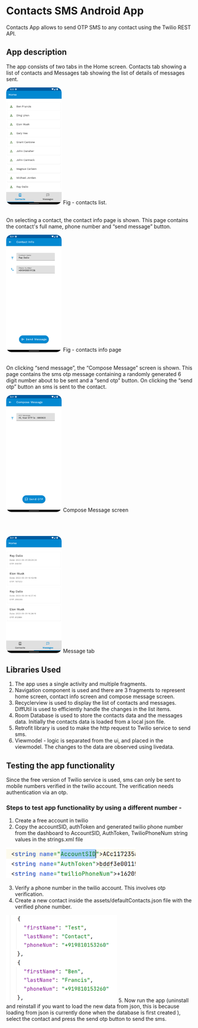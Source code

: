 # Contacts SMS Android App

Contacts App allows to send OTP SMS to any contact using the Twilio REST API.

## App description

The app consists of two tabs in the Home screen. Contacts tab showing a list of contacts and Messages tab showing the list of details of messages sent.

<img src="home.png" width=150> 
Fig - contacts list.

<br>
<br>

On selecting a contact, the contact info page is shown. This page contains the contact's full name, phone number and “send message” button.

<img src="detail.png" width=150> 
Fig - contacts info page

<br>
<br>

On clicking “send message”, the “Compose Message” screen is shown. This page contains the sms otp message containing a randomly generated 6 digit number 
about to be sent and a “send otp” button. On clicking the “send otp” button an sms is sent to the contact.

<img src="compose.png" width=150> 
Compose Message screen

<br><br>

    
<img src="messages.png" width=150> 
Message tab


## Libraries Used

1. The app uses a single activity and multiple fragments. 
1. Navigation component is used and there are 3 fragments to represent home screen, contact info screen and compose message screen.
1. Recyclerview is used to display the list of contacts and messages. DiffUtil is used to efficiently handle the changes in the list items.
1. Room Database is used to store the contacts data and the messages data. Initially the contacts data is loaded from a local json file.
1. Retrofit library is used to make the http request to Twilio service to send sms.
1. Viewmodel - logic is separated from the ui, and placed in the viewmodel. The changes to the data are observed using livedata.


## Testing the app functionality
  
Since the free version of Twilio service is used, sms can only be sent to mobile numbers verified in the twilio account. 
The verification needs authentication via an otp.

### Steps to test app functionality by using a different number - 
1. Create a free account in twilio
1. Copy the accountSID, authToken and generated twilio phone number from the dashboard to AccountSID, AuthToken, TwilioPhoneNum string values in the strings.xml file 

<img src = "string.png" width = 350>

3. Verify a phone number in the twilio account. This involves otp verification.
3. Create a new contact inside the assets/defaultContacts.json file with the verified phone number.

<img src = "contactjson.png" width = 300>
5. Now run the app (uninstall and reinstall if you want to load the new data from json, this is because loading from json is currently done when the database is first created ), select the contact and press the send otp button to send the sms.
